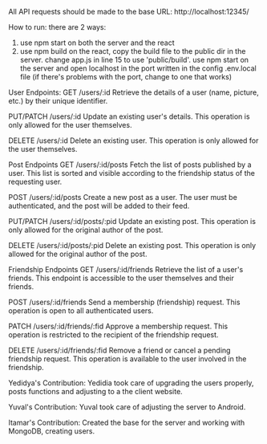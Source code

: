 All API requests should be made to the base URL: http://localhost:12345/

How to run: there are 2 ways:
1) use npm start on both the server and the react
2) use npm build on the react, copy the build file to the public dir in the server. change app.js in line 15 to use 'public/build'. use npm start on the server and open localhost in the port written
   in the config .env.local file (if there's problems with the port, change to one that works)

User Endpoints:
GET /users/:id
Retrieve the details of a user (name, picture, etc.) by their unique identifier.

PUT/PATCH /users/:id
Update an existing user's details. This operation is only allowed for the user themselves.

DELETE /users/:id
Delete an existing user. This operation is only allowed for the user themselves.

Post Endpoints
GET /users/:id/posts
Fetch the list of posts published by a user. This list is sorted and visible according to the friendship status of the requesting user.

POST /users/:id/posts
Create a new post as a user. The user must be authenticated, and the post will be added to their feed.

PUT/PATCH /users/:id/posts/:pid
Update an existing post. This operation is only allowed for the original author of the post.

DELETE /users/:id/posts/:pid
Delete an existing post. This operation is only allowed for the original author of the post.

Friendship Endpoints
GET /users/:id/friends
Retrieve the list of a user's friends. This endpoint is accessible to the user themselves and their friends.

POST /users/:id/friends
Send a membership (friendship) request. This operation is open to all authenticated users.

PATCH /users/:id/friends/:fid
Approve a membership request. This operation is restricted to the recipient of the friendship request.

DELETE /users/:id/friends/:fid
Remove a friend or cancel a pending friendship request. This operation is available to the user involved in the friendship.


Yedidya's Contribution: 
Yedidia took care of upgrading the users properly, posts functions and adjusting to a the client website.

Yuval's Contribution:
Yuval took care of adjusting the server to Android.

Itamar's Contribution:
Created the base for the server and working with MongoDB, creating users.


